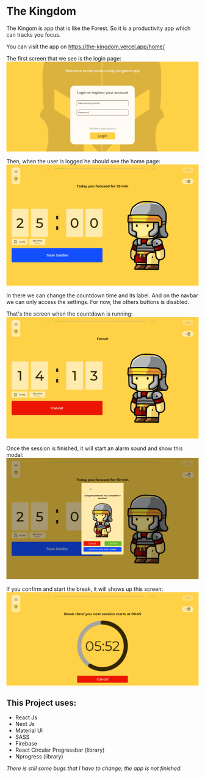 # The Kingdom

The Kingom is app that is like the Forest. So it is a productivity app which can tracks you focus.

You can visit the app on <https://the-kingdom.vercel.app/home/>

The first screen that we see is the login page:
![login page screenshot](/screenshots/login.png)

Then, when the user is logged he should see the home page:
![home page screenshot](/screenshots/home.png)

In there we can change the countdown time and its label.
And on the navbar we can only access the settings. For now, the others buttons is disabled.

That's the screen when the countdown is running:
![countdown running screenshot](/screenshots/countdown-running.png)

Once the session is finished, it will start an alarm sound and show this modal:
![task completed screenshot](/screenshots/task-completed.png)

If you confirm and start the break, it will shows up this screen:
![break running screenshot](/screenshots/break-running.png)

## This Project uses:
- React Js
- Next Js
- Material UI
- SASS
- Firebase
- React Circular Progressbar (library)
- Nprogress (library)

*There is still some bugs that I have to change; the app is not finished.*